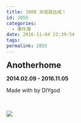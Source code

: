 ```yaml
---
title: 1000 天成就达成！
id: 2855
categories:
  - 事件簿
date: 2016-11-04 22:39:54
tags:
permalink: 2855
---
```


<span style="font-size: 16pt;">**Anotherhome**</span> 

**2014.02.09 - 2016.11.05**

Made with  by DIYgod

&nbsp;

![](/images/1000.jpg)